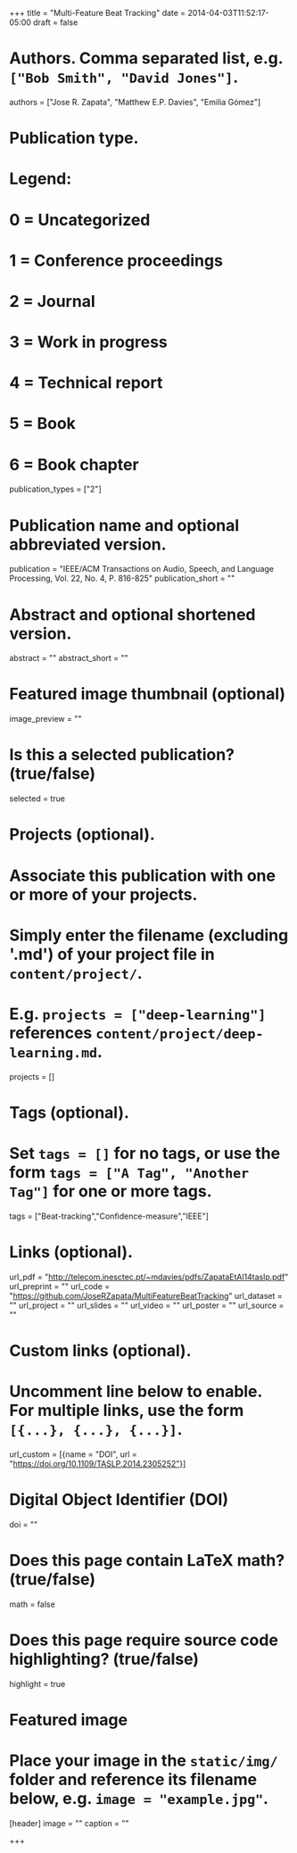 +++
title = "Multi-Feature Beat Tracking"
date = 2014-04-03T11:52:17-05:00
draft = false

# Authors. Comma separated list, e.g. `["Bob Smith", "David Jones"]`.
authors = ["Jose R. Zapata", "Matthew E.P. Davies", "Emilia Gómez"]

# Publication type.
# Legend:
# 0 = Uncategorized
# 1 = Conference proceedings
# 2 = Journal
# 3 = Work in progress
# 4 = Technical report
# 5 = Book
# 6 = Book chapter
publication_types = ["2"]

# Publication name and optional abbreviated version.
publication = "IEEE/ACM Transactions on Audio, Speech, and Language Processing, Vol. 22, No. 4, P. 816-825"
publication_short = ""

# Abstract and optional shortened version.
abstract = ""
abstract_short = ""

# Featured image thumbnail (optional)
image_preview = ""

# Is this a selected publication? (true/false)
selected = true

# Projects (optional).
#   Associate this publication with one or more of your projects.
#   Simply enter the filename (excluding '.md') of your project file in `content/project/`.
#   E.g. `projects = ["deep-learning"]` references `content/project/deep-learning.md`.
projects = []

# Tags (optional).
#   Set `tags = []` for no tags, or use the form `tags = ["A Tag", "Another Tag"]` for one or more tags.
tags = ["Beat-tracking","Confidence-measure","IEEE"]

# Links (optional).
url_pdf = "http://telecom.inesctec.pt/~mdavies/pdfs/ZapataEtAl14taslp.pdf"
url_preprint = ""
url_code = "https://github.com/JoseRZapata/MultiFeatureBeatTracking"
url_dataset = ""
url_project = ""
url_slides = ""
url_video = ""
url_poster = ""
url_source = ""

# Custom links (optional).
#   Uncomment line below to enable. For multiple links, use the form `[{...}, {...}, {...}]`.
url_custom = [{name = "DOI", url = "https://doi.org/10.1109/TASLP.2014.2305252"}]

# Digital Object Identifier (DOI)
doi = ""

# Does this page contain LaTeX math? (true/false)
math = false

# Does this page require source code highlighting? (true/false)
highlight = true

# Featured image
# Place your image in the `static/img/` folder and reference its filename below, e.g. `image = "example.jpg"`.
[header]
image = ""
caption = ""

+++
